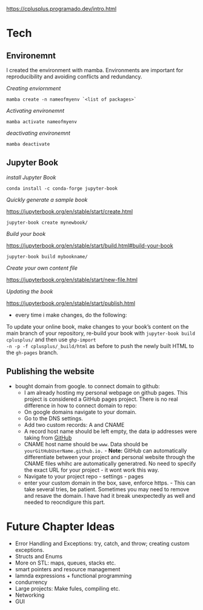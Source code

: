 https://cplusplus.programado.dev/intro.html



# Tech

## Environemnt

I created the environment with mamba.
Environments are important for reproducibility and avoiding conflicts and redundancy.

*Creating enviornment*

    mamba create -n nameofmyenv `<list of packages>`

*Activating environemnt*

    mamba activate nameofmyenv
*deactivating environemnt*

    mamba deactivate

## Jupyter Book

*install Jupyter Book*

    conda install -c conda-forge jupyter-book

*Quickly generate a sample book* 

https://jupyterbook.org/en/stable/start/create.html

    jupyter-book create mynewbook/ 
    
*Build your book*

https://jupyterbook.org/en/stable/start/build.html#build-your-book

    jupyter-book build mybookname/

*Create your own content file*

https://jupyterbook.org/en/stable/start/new-file.html

*Updating the book*

https://jupyterbook.org/en/stable/start/publish.html

-  every time i make changes, do the following:

To update your online book, make changes to your book’s content on the main branch of your repository, re-build your book with <code>jupyter-book build cplusplus/</code> and then use <code>ghp-import -n -p -f cplusplus/_build/html</code> as before to push the newly built HTML to the <code>gh-pages</code> branch.

## Publishing the website

- bought domain from google. to connect domain to github:
    - I am already hosting my personal webpage on github pages. This project is considered a GitHub pages project. There is no real difference in how to connect domain to repo:
    - On google domains navigate to your domain.
    - Go to the DNS settings.
    - Add two custom records: A and CNAME
    - A record host name should be left empty, the data ip addresses were taking from [GitHub](https://docs.github.com/en/pages/configuring-a-custom-domain-for-your-github-pages-site/managing-a-custom-domain-for-your-github-pages-site#configuring-an-apex-domain)
    - CNAME host name should be `www`.  Data should be `yourGitHubUserName.github.io.` - **Note:** GitHub can automatically differentiate between your project and personal website through the CNAME files whihc are automatically generatred. No need to specify the exact URL for your project - it wont work this way.
    - Navigate to your project repo - settings - pages
    - enter your custom domain in the box, save, enforce https. - This can take several tries, be patient. Sometimes you may need to remove and resave the domain. I have had it break unexpectedly as well and needed to reocndigure this part.

# Future Chapter Ideas

- Error Handling and Exceptions: try, catch, and throw; creating custom exceptions.
- Structs and Enums
- More on STL: maps, queues, stacks etc.
- smart pointers and resource management
- lamnda expressions + functional programming
- condurrency
- Large projects: Make fules, compiling etc.
- Networking
- GUI